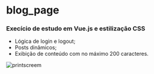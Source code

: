 # blog_page
### Execício de estudo em Vue.js e estilização CSS
- Lógica de login e logout;
- Posts dinâmicos;
- Exibição de conteúdo com no máximo 200 caracteres.

![printscreem](https://user-images.githubusercontent.com/52714788/93348692-edbb6a00-f80c-11ea-9a51-f838f7878fa8.png)
